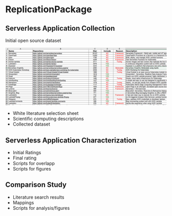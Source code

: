 # ReplicationPackage
## Serverless Application Collection
Initial open source dataset
<p>
<img src="https://github.com/ServerlessApplications/ReplicationPackage/raw/main/images/WhiteLiteratureSelection.png?raw=true" width="800">
</p>

* White literature selection sheet
* Scientific computing descriptions
* Collected dataset
## Serverless Application Characterization
* Initial Ratings
* Final rating
* Scripts for overlapp
* Scripts for figures
## Comparison Study
* Literature search results
* Mappings
* Scripts for analysis/figures
